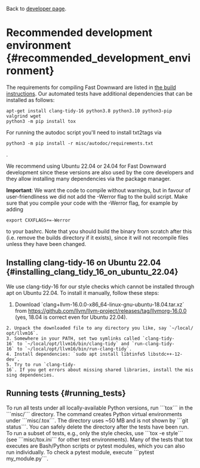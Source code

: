 Back to [developer page](ForDevelopers "wikilink").

# Recommended development environment {#recommended_development_environment}

The requirements for compiling Fast Downward are listed in [the build
instructions](https://github.com/aibasel/downward/blob/main/BUILD.md "wikilink").
Our automated tests have additional dependencies that can be installed
as follows:

    apt-get install clang-tidy-16 python3.8 python3.10 python3-pip valgrind wget
    python3 -m pip install tox

For running the autodoc script you\'ll need to install txt2tags via

    python3 -m pip install -r misc/autodoc/requirements.txt

.

We recommend using Ubuntu 22.04 or 24.04 for Fast Downward development
since these versions are also used by the core developers and they allow
installing many dependencies via the package manager.

**Important**: We want the code to compile without warnings, but in
favour of user-friendliness we did not add the -Werror flag to the build
script. Make sure that you compile your code with the -Werror flag, for
example by adding

    export CXXFLAGS+=-Werror

to your bashrc. Note that you should build the binary from scratch after
this (i.e. remove the builds directory if it exists), since it will not
recompile files unless they have been changed.

## Installing clang-tidy-16 on Ubuntu 22.04 {#installing_clang_tidy_16_on_ubuntu_22.04}

We use clang-tidy-16 for our style checks which cannot be installed
through apt on Ubuntu 22.04. To install it manually, follow these steps:

1.  Download \`clang+llvm-16.0.0-x86_64-linux-gnu-ubuntu-18.04.tar.xz\`
    from
    <https://github.com/llvm/llvm-project/releases/tag/llvmorg-16.0.0>
    (yes, 18.04 is correct even for Ubuntu 22.04).

`` 2. Unpack the downloaded file to any directory you like, say `~/local/opt/llvm16`. ``\
`` 3. Somewhere in your PATH, set two symlinks called `clang-tidy-16` to `~/local/opt/llvm16/bin/clang-tidy` and `run-clang-tidy-16` to `~/local/opt/llvm16/bin/run-clang-tidy`. ``\
`` 4. Install dependencies: `sudo apt install libtinfo5 libstdc++-12-dev`. ``\
`` 5. Try to run `clang-tidy-16`. If you get errors about missing shared libraries, install the missing dependencies. ``

## Running tests {#running_tests}

To run all tests under all locally-available Python versions, run
\`\`\`tox\`\`\` in the \`\`\`misc/\`\`\` directory. The command creates
Python virtual environments under \`\`\`misc/.tox\`\`\`. The directory
uses \~50 MB and is not shown by \`\`\`git status\`\`\`. You can safely
delete the directory after the tests have been run. To run a subset of
tests, e.g., only the style checks, use \`\`\`tox -e style\`\`\` (see
\`\`\`misc/tox.ini\`\`\` for other test environments). Many of the tests
that tox executes are Bash/Python scripts or pytest modules, which you
can also run individually. To check a pytest module, execute
\`\`\`pytest my_module.py\`\`\`.
